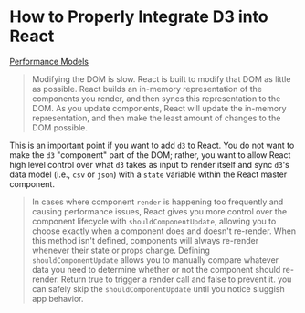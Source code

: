 # How to Properly Integrate D3 into React

[Performance Models](http://www.react.express/performance_model)
>Modifying the DOM is slow. React is built to modify that DOM as little as possible. React builds an in-memory representation of the components you render, and then syncs this representation to the DOM. As you update components, React will update the in-memory representation, and then make the least amount of changes to the DOM possible.

This is an important point if you want to add `d3` to React. You do not want to make the `d3` "component" part of the DOM; rather, you want to allow React high level control over what `d3` takes as input to render itself and sync `d3`'s data model (i.e., `csv` or `json`) with a `state` variable within the React master component.

>In cases where component `render` is happening too frequently and causing performance issues, React gives you more control over the component lifecycle with `shouldComponentUpdate`, allowing you to choose exactly when a component does and doesn't re-render. When this method isn't defined, components will always re-render whenever their state or props change. Defining `shouldComponentUpdate` allows you to manually compare whatever data you need to determine whether or not the component should re-render. Return true to trigger a render call and false to prevent it.
>you can safely skip the `shouldComponentUpdate` until you notice sluggish app behavior.